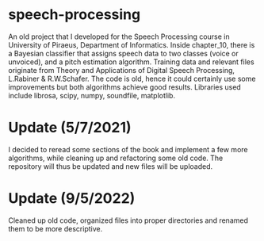 # speech-processing
An old project that I developed for the Speech Processing course in University of Piraeus, Department of Informatics. Inside chapter_10, there is a Bayesian classifier that assigns speech data to two classes (voice or unvoiced), and a pitch estimation algorithm. Training data and relevant files originate from Theory and Applications of Digital Speech Processing, L.Rabiner & R.W.Schafer. The code is old, hence it could certainly use some improvements but both algorithms achieve good results. Libraries used include librosa, scipy, numpy, soundfile, matplotlib.

# Update (5/7/2021)
I decided to reread some sections of the book and implement a few more algorithms, while cleaning up and refactoring some old code. The repository will thus be updated and new files will be uploaded.
# Update (9/5/2022)
Cleaned up old code, organized files into proper directories and renamed them to be more descriptive. 

